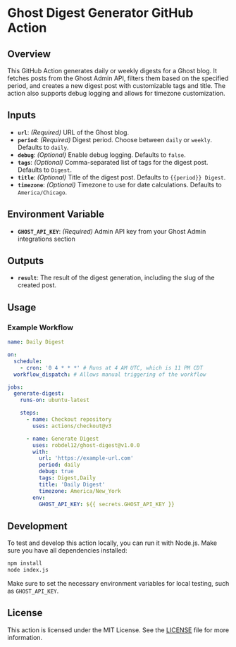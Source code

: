 # Ghost Digest Generator GitHub Action

## Overview

This GitHub Action generates daily or weekly digests for a Ghost blog. It fetches posts from the
Ghost Admin API, filters them based on the specified period, and creates a new digest post with
customizable tags and title. The action also supports debug logging and allows for timezone
customization.

## Inputs

- **`url`**: *(Required)* URL of the Ghost blog.
- **`period`**: *(Required)* Digest period. Choose between `daily` or `weekly`. Defaults to `daily`.
- **`debug`**: *(Optional)* Enable debug logging. Defaults to `false`.
- **`tags`**: *(Optional)* Comma-separated list of tags for the digest post. Defaults to `Digest`.
- **`title`**: *(Optional)* Title of the digest post. Defaults to `{{period}} Digest`.
- **`timezone`**: *(Optional)* Timezone to use for date calculations. Defaults to `America/Chicago`.

## Environment Variable

- **`GHOST_API_KEY`**: *(Required)* Admin API key from your Ghost Admin integrations section

## Outputs

- **`result`**: The result of the digest generation, including the slug of the created post.

## Usage

### Example Workflow

```yaml
name: Daily Digest

on:
  schedule:
    - cron: '0 4 * * *' # Runs at 4 AM UTC, which is 11 PM CDT
  workflow_dispatch: # Allows manual triggering of the workflow

jobs:
  generate-digest:
    runs-on: ubuntu-latest

    steps:
      - name: Checkout repository
        uses: actions/checkout@v3

      - name: Generate Digest
        uses: robdel12/ghost-digest@v1.0.0
        with:
          url: 'https://example-url.com'
          period: daily
          debug: true
          tags: Digest,Daily
          title: 'Daily Digest'
          timezone: America/New_York
        env:
          GHOST_API_KEY: ${{ secrets.GHOST_API_KEY }}
```

## Development

To test and develop this action locally, you can run it with Node.js. Make sure you have all
dependencies installed:

```bash
npm install
node index.js
```

Make sure to set the necessary environment variables for local testing, such as `GHOST_API_KEY`.

## License

This action is licensed under the MIT License. See the [LICENSE](LICENSE) file for more information.
